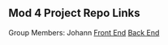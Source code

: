 ## Mod 4 Project Repo Links

Group Members: Johann
[Front End](https://github.com/johannkerr/catsrightmeowtv)
[Back End](https://github.com/johannkerr/catsrightmeowapi)
